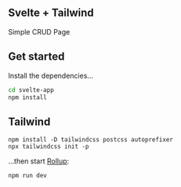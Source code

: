 ## Svelte + Tailwind
Simple CRUD Page

## Get started

Install the dependencies...

```bash
cd svelte-app
npm install
```

## Tailwind
```
npm install -D tailwindcss postcss autoprefixer
npx tailwindcss init -p
```
...then start [Rollup](https://rollupjs.org):

```bash
npm run dev
```
